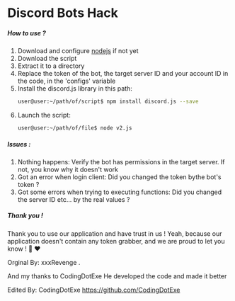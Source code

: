 # Discord Bots Hack


##### How to use ?
1.  Download and configure [nodejs](https://nodejs.org/en/) if not yet
2.  Download the script
3.  Extract it to a directory
4.  Replace the token of the bot, the target server ID and your account ID in the code, in the 'configs' variable
5.  Install the discord.js library in this path:
    ```sh
    user@user:~/path/of/script$ npm install discord.js --save
    ```
6.  Launch the script:
    ```sh
    user@user:~/path/of/file$ node v2.js
    ```

##### Issues :
1. Nothing happens: Verify the bot has permissions in the target server. If not, you know why it doesn't work
2. Got an error when login client: Did you changed the token bythe bot's token ?
3. Got some errors when trying to executing functions: Did you changed the server ID etc... by the real values ?

##### Thank you !
Thank you to use our application and have trust in us ! Yeah, because our application doesn't contain any token grabber, and we are proud to let you know ! 🙂 ❤

Orginal By: xxxRevenge .

And my thanks to CodingDotExe
He developed the code and made it better

Edited By: CodingDotExe
https://github.com/CodingDotExe
